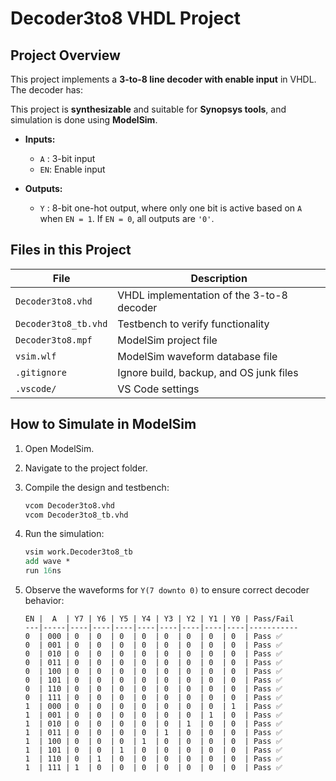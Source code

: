 # Decoder3to8 VHDL Project

## Project Overview
This project implements a **3-to-8 line decoder with enable input** in VHDL. The decoder has:

This project is **synthesizable** and suitable for **Synopsys tools**, and simulation is done using **ModelSim**.

- **Inputs:**  
  - `A` : 3-bit input  
  - `EN`: Enable input  

- **Outputs:**  
  - `Y` : 8-bit one-hot output, where only one bit is active based on `A` when `EN = 1`. If `EN = 0`, all outputs are `'0'`.  

## Files in this Project
| File | Description |
|------|-------------|
| `Decoder3to8.vhd` | VHDL implementation of the 3-to-8 decoder |
| `Decoder3to8_tb.vhd` | Testbench to verify functionality |
| `Decoder3to8.mpf` | ModelSim project file |
| `vsim.wlf` | ModelSim waveform database file |
| `.gitignore` | Ignore build, backup, and OS junk files |
| `.vscode/` | VS Code settings |

## How to Simulate in ModelSim

1. Open ModelSim.  
2. Navigate to the project folder.  
3. Compile the design and testbench:
   ```tcl
   vcom Decoder3to8.vhd
   vcom Decoder3to8_tb.vhd
   ```
4. Run the simulation:
   ```tcl
   vsim work.Decoder3to8_tb
   add wave *
   run 16ns
   ```
5. Observe the waveforms for `Y(7 downto 0)` to ensure correct decoder behavior:

   ```
   EN |  A  | Y7 | Y6 | Y5 | Y4 | Y3 | Y2 | Y1 | Y0 | Pass/Fail
   ---|-----|----|----|----|----|----|----|----|----|-----------
   0  | 000 | 0  | 0  | 0  | 0  | 0  | 0  | 0  | 0  | Pass ✅
   0  | 001 | 0  | 0  | 0  | 0  | 0  | 0  | 0  | 0  | Pass ✅
   0  | 010 | 0  | 0  | 0  | 0  | 0  | 0  | 0  | 0  | Pass ✅
   0  | 011 | 0  | 0  | 0  | 0  | 0  | 0  | 0  | 0  | Pass ✅
   0  | 100 | 0  | 0  | 0  | 0  | 0  | 0  | 0  | 0  | Pass ✅
   0  | 101 | 0  | 0  | 0  | 0  | 0  | 0  | 0  | 0  | Pass ✅
   0  | 110 | 0  | 0  | 0  | 0  | 0  | 0  | 0  | 0  | Pass ✅
   0  | 111 | 0  | 0  | 0  | 0  | 0  | 0  | 0  | 0  | Pass ✅
   1  | 000 | 0  | 0  | 0  | 0  | 0  | 0  | 0  | 1  | Pass ✅
   1  | 001 | 0  | 0  | 0  | 0  | 0  | 0  | 1  | 0  | Pass ✅
   1  | 010 | 0  | 0  | 0  | 0  | 0  | 1  | 0  | 0  | Pass ✅
   1  | 011 | 0  | 0  | 0  | 0  | 1  | 0  | 0  | 0  | Pass ✅
   1  | 100 | 0  | 0  | 0  | 1  | 0  | 0  | 0  | 0  | Pass ✅
   1  | 101 | 0  | 0  | 1  | 0  | 0  | 0  | 0  | 0  | Pass ✅
   1  | 110 | 0  | 1  | 0  | 0  | 0  | 0  | 0  | 0  | Pass ✅
   1  | 111 | 1  | 0  | 0  | 0  | 0  | 0  | 0  | 0  | Pass ✅
   ```

